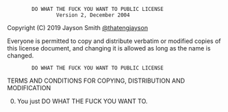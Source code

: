             DO WHAT THE FUCK YOU WANT TO PUBLIC LICENSE
                    Version 2, December 2004

 Copyright (C) 2019 Jayson Smith [@thatengjayson](https://twitter.com/thatengjayson)

 Everyone is permitted to copy and distribute verbatim or modified
 copies of this license document, and changing it is allowed as long
 as the name is changed.

            DO WHAT THE FUCK YOU WANT TO PUBLIC LICENSE
   TERMS AND CONDITIONS FOR COPYING, DISTRIBUTION AND MODIFICATION

  0. You just DO WHAT THE FUCK YOU WANT TO.
